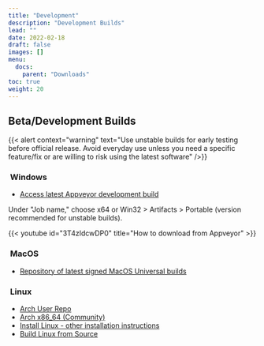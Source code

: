 ```yaml
---
title: "Development"
description: "Development Builds"
lead: ""
date: 2022-02-18
draft: false
images: []
menu:
  docs:
    parent: "Downloads"
toc: true
weight: 20
---
```


## Beta/Development Builds

{{< alert context="warning" text="Use unstable builds for early testing before official release. Avoid everyday use unless you need a specific feature/fix or are willing to risk using the latest software" />}}

### <i class="fa-brands fa-windows"></i>&nbsp;Windows

- [Access latest Appveyor development build](https://ci.appveyor.com/project/moneymanagerex/moneymanagerex)

Under "Job name," choose x64 or Win32 > Artifacts > Portable (version recommended for unstable builds).

{{< youtube id="3T4zIdcwDP0" title="How to download from Appveyor" >}}

### <i class="fa-brands fa-apple"></i>&nbsp;MacOS

- [Repository of latest signed MacOS Universal builds](https://tinyurl.com/mmex-mac-betas)

### <i class="fa-brands fa-linux"></i>&nbsp;Linux

- [Arch User Repo](https://aur.archlinux.org/packages/moneymanagerex-git/)
- [Arch x86_64 (Community)](https://www.archlinux.org/packages/community/x86_64/moneymanagerex/)
- [Install Linux - other installation instructions](https://github.com/moneymanagerex/moneymanagerex/blob/master/INSTALL.md#linux)
- [Build Linux from Source](https://github.com/moneymanagerex/moneymanagerex/blob/master/BUILD.md#linux)
